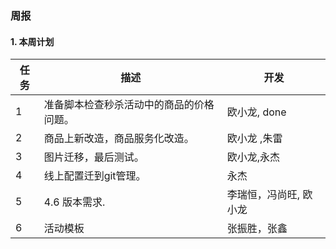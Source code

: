 ### 周报

#### 1. 本周计划

|任务  | 描述 |  开发 |
|--- | ----|---|
| 1 | 准备脚本检查秒杀活动中的商品的价格问题。|  欧小龙, done |
| 2 | 商品上新改造，商品服务化改造。| 欧小龙 ,朱雷  |
| 3 | 图片迁移，最后测试。| 欧小龙,永杰 |
| 4 | 线上配置迁到git管理。 | 永杰 |
| 5 | 4.6 版本需求. | 李瑞恒，冯尚旺, 欧小龙 |
| 6 | 活动模板 | 张振胜，张鑫 |

